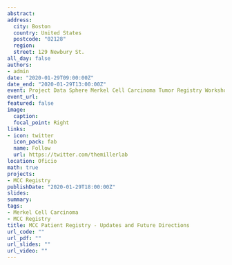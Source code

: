 ```yaml
---
abstract: 
address: 
  city: Boston
  country: United States
  postcode: "02128"
  region: 
  street: 129 Newbury St.
all_day: false
authors: 
- admin
date: "2020-01-29T09:00:00Z"
date_end: "2020-01-29T13:00:00Z"
event: Project Data Sphere Merkel Cell Carcinoma Tumor Registry Workshop
event_url: 
featured: false
image:
  caption: 
  focal_point: Right
links:
- icon: twitter
  icon_pack: fab
  name: Follow
  url: https://twitter.com/themillerlab
location: Oficio
math: true
projects:
- MCC Registry
publishDate: "2020-01-29T18:00:00Z"
slides: 
summary: 
tags: 
- Merkel Cell Carcinoma
- MCC Registry
title: MCC Patient Registry - Updates and Future Directions
url_code: ""
url_pdf: ""
url_slides: ""
url_video: ""
---
```

